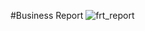 #Business Report
![frt_report](https://github.com/markorn-01/Star_Schema_PBI/assets/80674608/999612ec-2e29-411b-b1c0-b4d88ab12651)
